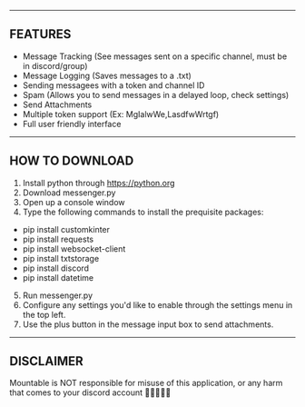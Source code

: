 ------------------------------------------------
FEATURES
-----------------------------------------------

- Message Tracking (See messages sent on a specific channel, must be in discord/group)
- Message Logging (Saves messages to a .txt)
- Sending messagees with a token and channel ID
- Spam (Allows you to send messages in a delayed loop, check settings)
- Send Attachments
- Multiple token support (Ex: MgIalwWe,LasdfwWrtgf)
- Full user friendly interface



------------------------------------------------
HOW TO DOWNLOAD
-----------------------------------------------

1. Install python through https://python.org
2. Download messenger.py
3. Open up a console window
4. Type the following commands to install the prequisite packages:
  - pip install customkinter
  - pip install requests
  - pip install websocket-client
  - pip install txtstorage
  - pip install discord
  - pip install datetime
5. Run messenger.py
6. Configure any settings you'd like to enable through the settings menu in the top left.
7. Use the plus button in the message input box to send attachments.


--------------------------------------
DISCLAIMER
-------------------------------------
Mountable is NOT responsible for misuse of this application, or any harm that comes to your discord account 🙏🙏🙏🙏🙏
